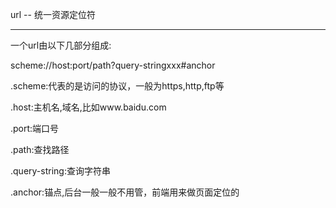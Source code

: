 url  -- 统一资源定位符

---

一个url由以下几部分组成:

scheme://host:port/path?query-stringxxx\#anchor

.scheme:代表的是访问的协议，一般为https,http,ftp等

.host:主机名,域名,比如www.baidu.com

.port:端口号

.path:查找路径

.query-string:查询字符串

.anchor:锚点,后台一般一般不用管，前端用来做页面定位的

